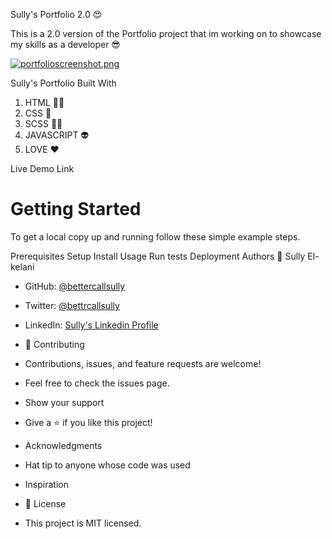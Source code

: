 Sully's Portfolio 2.0 😍

This is a 2.0 version of the Portfolio project that im working on to showcase my skills as a developer 😎 

[![portfolioscreenshot.png](https://i.postimg.cc/0ywxXJHk/portfolioscreenshot.png)](https://postimg.cc/WdTQhtvC)

Sully's Portfolio
Built With
1. HTML :astronaut:
2. CSS :apple:
3. SCSS :artist:
4. JAVASCRIPT :alien:
5. LOVE ❤️ 

Live Demo Link

Getting Started
=======

To get a local copy up and running follow these simple example steps.

Prerequisites
Setup
Install
Usage
Run tests
Deployment
Authors
👤 Sully El-kelani

- GitHub: [@bettercallsully](https://github.com/bettercallsully)
- Twitter: [@bettrcallsully](https://twitter.com/bettrcallsully)
- LinkedIn: [Sully's Linkedin Profile](https://linkedin.com/in/solomonelkelani)
- 🤝 Contributing
- Contributions, issues, and feature requests are welcome!

- Feel free to check the issues page.

- Show your support
- Give a ⭐️ if you like this project!

- Acknowledgments
- Hat tip to anyone whose code was used
- Inspiration
- 📝 License
- This project is MIT licensed.
